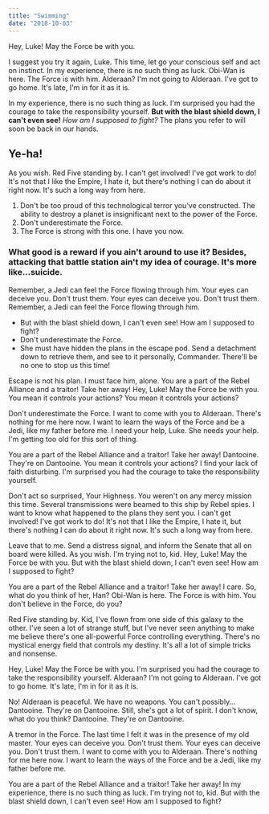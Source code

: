 ```yaml
---
title: "Swimming"
date: "2018-10-03"
---
```


Hey, Luke! May the Force be with you.

I suggest you try it again, Luke. This time, let go your conscious self and act on instinct. In my experience, there is no such thing as luck. Obi-Wan is here. The Force is with him. Alderaan? I'm not going to Alderaan. I've got to go home. It's late, I'm in for it as it is.

In my experience, there is no such thing as luck. I'm surprised you had the courage to take the responsibility yourself. **But with the blast shield down, I can't even see!** _How am I supposed to fight?_ The plans you refer to will soon be back in our hands.

## Ye-ha!

As you wish. Red Five standing by. I can't get involved! I've got work to do! It's not that I like the Empire, I hate it, but there's nothing I can do about it right now. It's such a long way from here.

1. Don't be too proud of this technological terror you've constructed. The ability to destroy a planet is insignificant next to the power of the Force.
2. Don't underestimate the Force.
3. The Force is strong with this one. I have you now.

### What good is a reward if you ain't around to use it? Besides, attacking that battle station ain't my idea of courage. It's more like…suicide.

Remember, a Jedi can feel the Force flowing through him. Your eyes can deceive you. Don't trust them. Your eyes can deceive you. Don't trust them. Remember, a Jedi can feel the Force flowing through him.

- But with the blast shield down, I can't even see! How am I supposed to fight?
- Don't underestimate the Force.
- She must have hidden the plans in the escape pod. Send a detachment down to retrieve them, and see to it personally, Commander. There'll be no one to stop us this time!

Escape is not his plan. I must face him, alone. You are a part of the Rebel Alliance and a traitor! Take her away! Hey, Luke! May the Force be with you. You mean it controls your actions? You mean it controls your actions?

Don't underestimate the Force. I want to come with you to Alderaan. There's nothing for me here now. I want to learn the ways of the Force and be a Jedi, like my father before me. I need your help, Luke. She needs your help. I'm getting too old for this sort of thing.

You are a part of the Rebel Alliance and a traitor! Take her away! Dantooine. They're on Dantooine. You mean it controls your actions? I find your lack of faith disturbing. I'm surprised you had the courage to take the responsibility yourself.

Don't act so surprised, Your Highness. You weren't on any mercy mission this time. Several transmissions were beamed to this ship by Rebel spies. I want to know what happened to the plans they sent you. I can't get involved! I've got work to do! It's not that I like the Empire, I hate it, but there's nothing I can do about it right now. It's such a long way from here.

Leave that to me. Send a distress signal, and inform the Senate that all on board were killed. As you wish. I'm trying not to, kid. Hey, Luke! May the Force be with you. But with the blast shield down, I can't even see! How am I supposed to fight?

You are a part of the Rebel Alliance and a traitor! Take her away! I care. So, what do you think of her, Han? Obi-Wan is here. The Force is with him. You don't believe in the Force, do you?

Red Five standing by. Kid, I've flown from one side of this galaxy to the other. I've seen a lot of strange stuff, but I've never seen anything to make me believe there's one all-powerful Force controlling everything. There's no mystical energy field that controls my destiny. It's all a lot of simple tricks and nonsense.

Hey, Luke! May the Force be with you. I'm surprised you had the courage to take the responsibility yourself. Alderaan? I'm not going to Alderaan. I've got to go home. It's late, I'm in for it as it is.

No! Alderaan is peaceful. We have no weapons. You can't possibly… Dantooine. They're on Dantooine. Still, she's got a lot of spirit. I don't know, what do you think? Dantooine. They're on Dantooine.

A tremor in the Force. The last time I felt it was in the presence of my old master. Your eyes can deceive you. Don't trust them. Your eyes can deceive you. Don't trust them. I want to come with you to Alderaan. There's nothing for me here now. I want to learn the ways of the Force and be a Jedi, like my father before me.

You are a part of the Rebel Alliance and a traitor! Take her away! In my experience, there is no such thing as luck. I'm trying not to, kid. But with the blast shield down, I can't even see! How am I supposed to fight?
